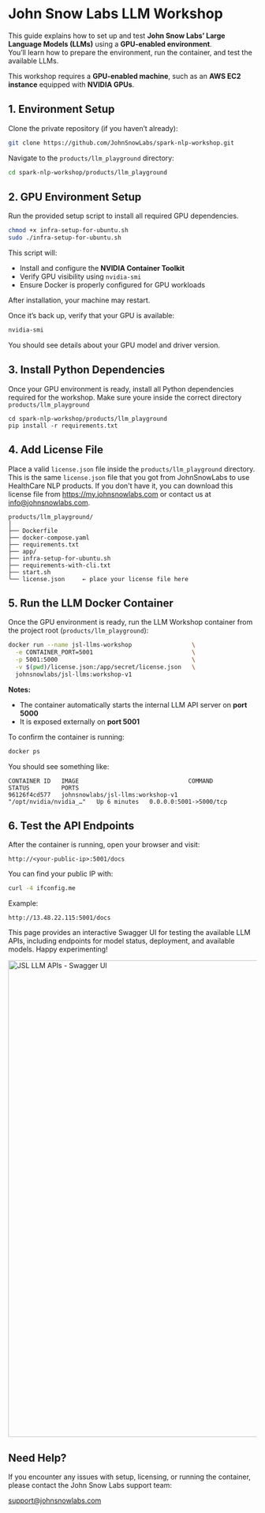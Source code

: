 # John Snow Labs LLM Workshop

This guide explains how to set up and test **John Snow Labs’ Large Language Models (LLMs)** using a **GPU-enabled environment**.  
You’ll learn how to prepare the environment, run the container, and test the available LLMs.

This workshop requires a **GPU-enabled machine**, such as an **AWS EC2 instance** equipped with **NVIDIA GPUs**.

## 1. Environment Setup

Clone the private repository (if you haven’t already):

```bash
git clone https://github.com/JohnSnowLabs/spark-nlp-workshop.git
```

Navigate to the `products/llm_playground` directory:

```bash
cd spark-nlp-workshop/products/llm_playground
```

## 2. GPU Environment Setup

Run the provided setup script to install all required GPU dependencies.

```bash
chmod +x infra-setup-for-ubuntu.sh
sudo ./infra-setup-for-ubuntu.sh
```

This script will:
- Install and configure the **NVIDIA Container Toolkit**
- Verify GPU visibility using `nvidia-smi`
- Ensure Docker is properly configured for GPU workloads

After installation, your machine may restart.

Once it’s back up, verify that your GPU is available:

```bash
nvidia-smi
```

You should see details about your GPU model and driver version.

## 3. Install Python Dependencies

Once your GPU environment is ready, install all Python dependencies required for the workshop. Make sure youre inside the correct directory `products/llm_playground`

```
cd spark-nlp-workshop/products/llm_playground
pip install -r requirements.txt
```

## 4. Add License File

Place a valid `license.json` file inside the `products/llm_playground` directory. This is the same `license.json` file that you got from JohnSnowLabs to use HealthCare NLP products. If you don't have it, you can download this license file from https://my.johnsnowlabs.com or contact us at info@johnsnowlabs.com.

```
products/llm_playground/
│
├── Dockerfile  
├── docker-compose.yaml                    
├── requirements.txt
├── app/         
├── infra-setup-for-ubuntu.sh  
├── requirements-with-cli.txt  
├── start.sh
└── license.json     ← place your license file here
```

## 5. Run the LLM Docker Container

Once the GPU environment is ready, run the LLM Workshop container from the project root (`products/llm_playground`):

```bash
docker run --name jsl-llms-workshop                 \
  -e CONTAINER_PORT=5001                            \
  -p 5001:5000                                      \
  -v $(pwd)/license.json:/app/secret/license.json   \
  johnsnowlabs/jsl-llms:workshop-v1
```

**Notes:**
- The container automatically starts the internal LLM API server on **port 5000**
- It is exposed externally on **port 5001**

To confirm the container is running:

```bash
docker ps
```

You should see something like:

```
CONTAINER ID   IMAGE                               COMMAND                  STATUS         PORTS
96126f4cd577   johnsnowlabs/jsl-llms:workshop-v1   "/opt/nvidia/nvidia_…"   Up 6 minutes   0.0.0.0:5001->5000/tcp
```

## 6. Test the API Endpoints

After the container is running, open your browser and visit:

```
http://<your-public-ip>:5001/docs
```

You can find your public IP with:

```bash
curl -4 ifconfig.me
```

Example:

```
http://13.48.22.115:5001/docs
```

This page provides an interactive Swagger UI for testing the available LLM APIs, including endpoints for model status, deployment, and available models. Happy experimenting!

<img width="1889" height="966" alt="JSL LLM APIs - Swagger UI" src="https://github.com/user-attachments/assets/dee8f61a-af7f-436e-b138-56d9b1daa75f" />

## Need Help?

If you encounter any issues with setup, licensing, or running the container, please contact the John Snow Labs support team:

support@johnsnowlabs.com
